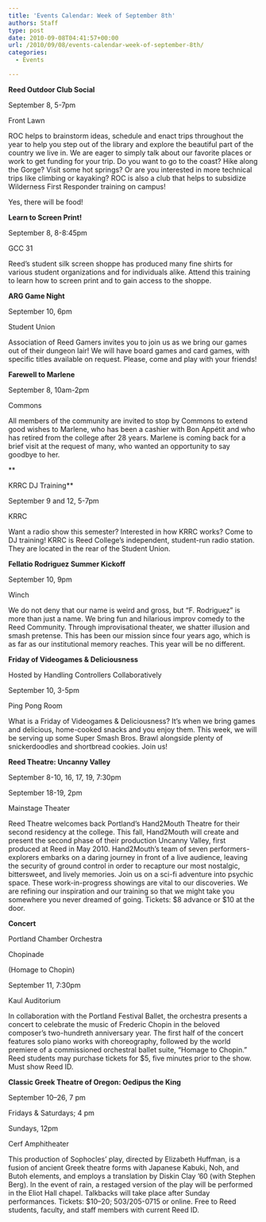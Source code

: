```yaml
---
title: 'Events Calendar: Week of September 8th'
authors: Staff
type: post
date: 2010-09-08T04:41:57+00:00
url: /2010/09/08/events-calendar-week-of-september-8th/
categories:
  - Events

---
```

**Reed Outdoor Club Social**
  
September 8, 5-7pm
  
Front Lawn

ROC helps to brainstorm ideas, schedule and enact trips throughout the year to help you step out of the library and explore the beautiful part of the country we live in. We are eager to simply talk about our favorite places or work to get funding for your trip. Do you want to go to the coast? Hike along the Gorge? Visit some hot springs? Or are you interested in more technical trips like climbing or kayaking? ROC is also a club that helps to subsidize Wilderness First Responder training on campus! 

Yes, there will be food!

**Learn to Screen Print!**
  
September 8, 8-8:45pm
  
GCC 31

Reed’s student silk screen shoppe has produced many fine shirts for various student organizations and for individuals alike. Attend this training to learn how to screen print and to gain access to the shoppe.

**ARG Game Night**
  
September 10, 6pm
  
Student Union

Association of Reed Gamers invites you to join us as we bring our games out of their dungeon lair! We will have board games and card games, with specific titles available on request. Please, come and play with your friends!

**Farewell to Marlene**
  
September 8, 10am-2pm
  
Commons

All members of the community are invited to stop by Commons to extend good wishes to Marlene, who has been a cashier with Bon Appétit and who has retired from the college after 28 years. Marlene is coming back for a brief visit at the request of many, who wanted an opportunity to say goodbye to her.
  
**
  
KRRC DJ Training**
  
September 9 and 12, 5-7pm
  
KRRC

Want a radio show this semester? Interested in how KRRC works? Come to DJ training! KRRC is Reed College’s independent, student-run radio station. They are located in the rear of the Student Union.

**Fellatio Rodriguez Summer Kickoff**
  
September 10, 9pm
  
Winch

We do not deny that our name is weird and gross, but “F. Rodriguez” is more than just a name. We bring fun and hilarious improv comedy to the Reed Community. Through improvisational theater, we shatter illusion and smash pretense. This has been our mission since four years ago, which is as far as our institutional memory reaches. This year will be no different.

**Friday of Videogames & Deliciousness**
  
Hosted by Handling Controllers Collaboratively
  
September 10, 3-5pm
  
Ping Pong Room

What is a Friday of Videogames & Deliciousness? It’s when we bring games and delicious, home-cooked snacks and you enjoy them. This week, we will be serving up some Super Smash Bros. Brawl alongside plenty of snickerdoodles and shortbread cookies. Join us!

**Reed Theatre: Uncanny Valley**
  
September 8-10, 16, 17, 19, 7:30pm
  
September 18-19, 2pm
  
Mainstage Theater

Reed Theatre welcomes back Portland’s Hand2Mouth Theatre for their second residency at the college. This fall, Hand2Mouth will create and present the second phase of their production Uncanny Valley, first produced at Reed in May 2010. Hand2Mouth’s team of seven performers-explorers embarks on a daring journey in front of a live audience, leaving the security of ground control in order to recapture our most nostalgic, bittersweet, and lively memories. Join us on a sci-fi adventure into psychic space. These work-in-progress showings are vital to our discoveries. We are refining our inspiration and our training so that we might take you somewhere you never dreamed of going. Tickets: $8 advance or $10 at the door.

**Concert**
  
Portland Chamber Orchestra
  
Chopinade
  
(Homage to Chopin)
  
September 11, 7:30pm
  
Kaul Auditorium

In collaboration with the Portland Festival Ballet, the orchestra presents a concert to celebrate the music of Frederic Chopin in the beloved composer’s two-hundreth anniversary year. The first half of the concert features solo piano works with choreography, followed by the world premiere of a commissioned orchestral ballet suite, “Homage to Chopin.” Reed students may purchase tickets for $5, five minutes prior to the show. Must show Reed ID.

**Classic Greek Theatre of Oregon: Oedipus the King**
  
September 10–26, 7 pm
  
Fridays & Saturdays; 4 pm
  
Sundays, 12pm
  
Cerf Amphitheater

This production of Sophocles’ play, directed by Elizabeth Huffman, is a fusion of ancient Greek theatre forms with Japanese Kabuki, Noh, and Butoh elements, and employs a translation by Diskin Clay ’60 (with Stephen Berg). In the event of rain, a restaged version of the play will be performed in the Eliot Hall chapel. Talkbacks will take place after Sunday performances. Tickets: $10–20; 503/205-0715 or online. Free to Reed students, faculty, and staff members with current Reed ID.